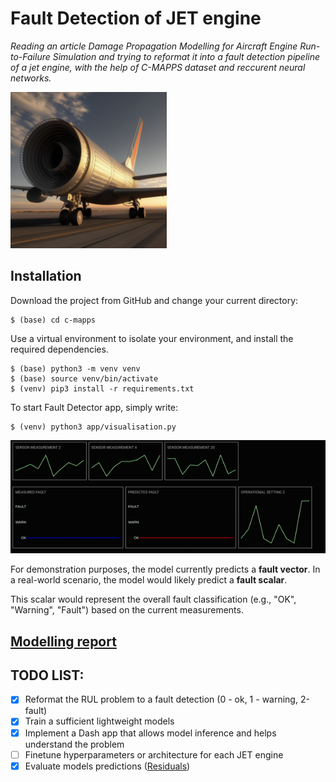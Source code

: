# Fault Detection of JET engine

*Reading an article *Damage Propagation Modelling for Aircraft Engine Run-to-Failure Simulation* and trying to reformat
it into a fault detection pipeline of a jet engine, with the help of C-MAPPS dataset and reccurent neural networks.*

[<img src="app/assets/image.png" width="250"/>](app/assets/image.png)

## Installation

Download the project from GitHub and change your current directory:

```
$ (base) cd c-mapps
```

Use a virtual environment to isolate your environment, and install the required dependencies.

```
$ (base) python3 -m venv venv
$ (base) source venv/bin/activate
$ (venv) pip3 install -r requirements.txt
```

To start Fault Detector app, simply write:

```
$ (venv) python3 app/visualisation.py
```

[<img src="app/assets/dash_app.gif"/>](app/assets/dash_app.gif)

For demonstration purposes, the model currently predicts a **fault vector**. In a real-world scenario, the model would
likely predict a **fault scalar**.

This scalar would represent the overall fault classification (e.g., "OK", "Warning", "Fault") based on the current
measurements.

## [Modelling report](./modelling/README.md)

## TODO LIST:

- [x] Reformat the RUL problem to a fault detection (0 - ok, 1 - warning, 2-fault)
- [x] Train a sufficient lightweight models
- [x] Implement a Dash app that allows model inference and helps understand the problem
- [ ] Finetune hyperparameters or architecture for each JET engine
- [x] Evaluate models predictions ([Residuals](modelling/README.md#residuals))
